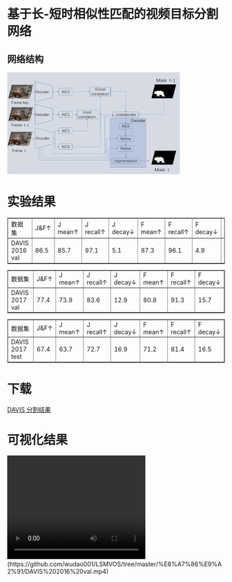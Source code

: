 # 基于长-短时相似性匹配的视频目标分割网络
## 网络结构
<img src="图片/网络结构图.png" width="400px"/>

# 实验结果
<table border="1">
<tr>
<td>数据集</td>
<td>J&F↑</td>
<td>J mean↑</td>
<td>J recall↑</td>
<td>J decay↓</td>
<td>F mean↑</td>
<td>F recall↑</td>
<td>F decay↓</td>
<td>FPS↑</td>
</tr>
<tr>
<td>DAVIS 2016 val</td>
<td>86.5</td>
<td>85.7</td>
<td>97.1</td>
<td>5.1</td>
<td>87.3</td>
<td>96.1</td>
<td>4.9</td>
<td>21.3</td>
</tr>
</table>

<table border="1">
<tr>
<td>数据集</td>
<td>J&F↑</td>
<td>J mean↑</td>
<td>J recall↑</td>
<td>J decay↓</td>
<td>F mean↑</td>
<td>F recall↑</td>
<td>F decay↓</td>
</tr>
<tr>
<td>DAVIS 2017 val</td>
<td>77.4</td>
<td>73.9</td>
<td>83.6</td>
<td>12.9</td>
<td>80.8</td>
<td>91.3</td>
<td>15.7</td>
</tr>
</table>

<table border="1">
<tr>
<td>数据集</td>
<td>J&F↑</td>
<td>J mean↑</td>
<td>J recall↑</td>
<td>J decay↓</td>
<td>F mean↑</td>
<td>F recall↑</td>
<td>F decay↓</td>
</tr>
<tr>
<td>DAVIS 2017 test</td>
<td>67.4</td>
<td>63.7</td>
<td>72.7</td>
<td>16.9</td>
<td>71.2</td>
<td>81.4</td>
<td>16.5</td>
</tr>
</table>

# 下载
[DAVIS 分割结果](https://share.weiyun.com/nSPPQAV7)

# 可视化结果
<video width="320" height="240" controls="controls">
  <source src="%E8%A7%86%E9%A2%91/DAVIS%202016%20val.mp4" type="video/mp4" />
  <object data="movie.mp4" width="320" height="240">
    <embed src="movie.swf" width="320" height="240" />
  </object>
</video>
(https://github.com/wudao001/LSMVOS/tree/master/%E8%A7%86%E9%A2%91/DAVIS%202016%20val.mp4)
